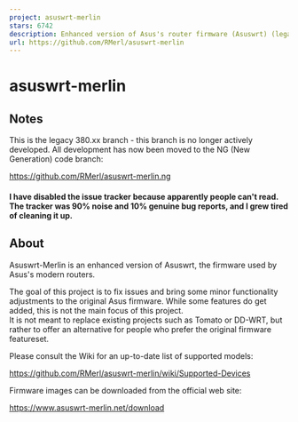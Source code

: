 ```yaml
---
project: asuswrt-merlin
stars: 6742
description: Enhanced version of Asus's router firmware (Asuswrt) (legacy code base)
url: https://github.com/RMerl/asuswrt-merlin
---
```


asuswrt-merlin
==============

Notes
-----

This is the legacy 380.xx branch - this branch is no longer actively developed. All development has now been moved to the NG (New Generation) code branch:

https://github.com/RMerl/asuswrt-merlin.ng

#### I have disabled the issue tracker because apparently people can't read. The tracker was 90% noise and 10% genuine bug reports, and I grew tired of cleaning it up.

About
-----

Asuswrt-Merlin is an enhanced version of Asuswrt, the firmware used by Asus's modern routers.

The goal of this project is to fix issues and bring some minor functionality adjustments to the original Asus firmware. While some features do get added, this is not the main focus of this project.  
It is not meant to replace existing projects such as Tomato or DD-WRT, but rather to offer an alternative for people who prefer the original firmware featureset.

Please consult the Wiki for an up-to-date list of supported models:

https://github.com/RMerl/asuswrt-merlin/wiki/Supported-Devices

Firmware images can be downloaded from the official web site:

https://www.asuswrt-merlin.net/download
